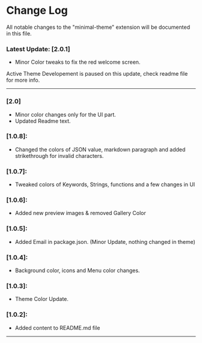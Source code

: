 # Change Log

All notable changes to the "minimal-theme" extension will be documented in this file.

### Latest Update: [2.0.1]
- Minor Color tweaks to fix the red welcome screen.

Active Theme Developement is paused on this update, check readme file for more info.


- - - - 

### [2.0]
- Minor color changes only for the UI part. 
- Updated Readme text.

### [1.0.8]:

- Changed the colors of JSON value, markdown paragraph and added strikethrough for invalid characters.

### [1.0.7]:

- Tweaked colors of Keywords, Strings, functions and a few changes in UI

### [1.0.6]:

- Added new preview images & removed Gallery Color

### [1.0.5]:

- Added Email in package.json. (Minor Update, nothing changed in theme)

### [1.0.4]:

- Background color, icons and Menu color changes.

### [1.0.3]:

- Theme Color Update.

### [1.0.2]:

- Added content to README.md file
- - - -